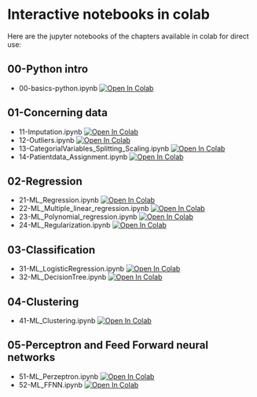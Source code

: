 # Interactive notebooks in colab

Here are the jupyter notebooks of the chapters available in colab for direct use:

## 00-Python intro
- 00-basics-python.ipynb  [![Open In Colab](https://colab.research.google.com/assets/colab-badge.svg)](https://colab.research.google.com/github/Fjoelsak/PAP/blob/main/src/00-intro/00-basics-python.ipynb)


## 01-Concerning data

- 11-Imputation.ipynb [![Open In Colab](https://colab.research.google.com/assets/colab-badge.svg)](https://colab.research.google.com/github/Fjoelsak/PAP/blob/main/src/01-concerning%20data/11-Imputation.ipynb)
- 12-Outliers.ipynb [![Open In Colab](https://colab.research.google.com/assets/colab-badge.svg)](https://colab.research.google.com/github/Fjoelsak/PAP/blob/main/src/01-concerning%20data/12-Outliers.ipynb)
- 13-CategorialVariables_Splitting_Scaling.ipynb [![Open In Colab](https://colab.research.google.com/assets/colab-badge.svg)](https://colab.research.google.com/github/Fjoelsak/PAP/blob/main/src/01-concerning%20data/13-CategoricalVariables_Splitting_Scaling.ipynb)
- 14-Patientdata_Assignment.ipynb [![Open In Colab](https://colab.research.google.com/assets/colab-badge.svg)](https://colab.research.google.com/github/Fjoelsak/PAP/blob/main/src/01-concerning%20data/14-Patientdata_Assignment.ipynb)

## 02-Regression

- 21-ML_Regression.ipynb [![Open In Colab](https://colab.research.google.com/assets/colab-badge.svg)](https://colab.research.google.com/github/Fjoelsak/PAP/blob/main/src/02-regression/21-ML_Regression.ipynb)
- 22-ML_Multiple_linear_regression.ipynb [![Open In Colab](https://colab.research.google.com/assets/colab-badge.svg)](https://colab.research.google.com/github/Fjoelsak/PAP/blob/main/src/02-regression/22-ML_Multiple_linear_regression.ipynb)
- 23-ML_Polynomial_regression.ipynb  [![Open In Colab](https://colab.research.google.com/assets/colab-badge.svg)](https://colab.research.google.com/github/Fjoelsak/PAP/blob/main/src/02-regression/23-ML_Polynomial_regression.ipynb)
- 24-ML_Regularization.ipynb [![Open In Colab](https://colab.research.google.com/assets/colab-badge.svg)](https://colab.research.google.com/github/Fjoelsak/PAP/blob/main/src/02-regression/24-ML_Regularization.ipynb)

## 03-Classification

- 31-ML_LogisticRegression.ipynb [![Open In Colab](https://colab.research.google.com/assets/colab-badge.svg)](https://colab.research.google.com/github/Fjoelsak/PAP/blob/main/src/03-classification/31-ML_LogisticRegression.ipynb)
- 32-ML_DecisionTree.ipynb [![Open In Colab](https://colab.research.google.com/assets/colab-badge.svg)](https://colab.research.google.com/github/Fjoelsak/PAP/blob/main/src/03-classification/32-ML_DecisionTree.ipynb)

## 04-Clustering

- 41-ML_Clustering.ipynb [![Open In Colab](https://colab.research.google.com/assets/colab-badge.svg)](https://colab.research.google.com/github/Fjoelsak/PAP/blob/main/src/04-clustering/41-ML_Clustering.ipynb)

## 05-Perceptron and Feed Forward neural networks

- 51-ML_Perzeptron.ipynb [![Open In Colab](https://colab.research.google.com/assets/colab-badge.svg)](https://colab.research.google.com/github/Fjoelsak/PAP/blob/main/src/05-Perceptron_FFNN/51-ML_Perceptron.ipynb)
- 52-ML_FFNN.ipynb [![Open In Colab](https://colab.research.google.com/assets/colab-badge.svg)](https://colab.research.google.com/github/Fjoelsak/PAP/blob/main/src/05-Perceptron_FFNN/52-ML_FFNN.ipynb)